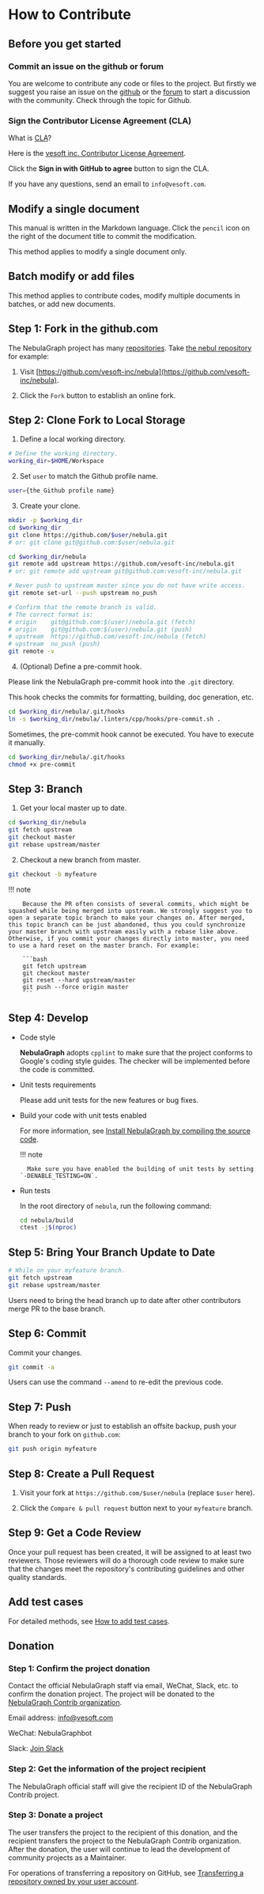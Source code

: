 # How to Contribute

## Before you get started

### Commit an issue on the github or forum

You are welcome to contribute any code or files to the project. But firstly we suggest you raise an issue on the [github](https://github.com/vesoft-inc/nebula) or the [forum](https://github.com/vesoft-inc/nebula/discussions) to start a discussion with the community. Check through the topic for Github.

### Sign the Contributor License Agreement (CLA)

What is [CLA](https://www.apache.org/licenses/contributor-agreements.html)?

Here is the [vesoft inc. Contributor License Agreement](https://cla-assistant.io/vesoft-inc/).

Click the **Sign in with GitHub to agree** button to sign the CLA.

If you have any questions, send an email to `info@vesoft.com`.

## Modify a single document

This manual is written in the Markdown language. Click the `pencil` icon on the right of the document title to commit the modification.

This method applies to modify a single document only.

## Batch modify or add files

This method applies to contribute codes, modify multiple documents in batches, or add new documents.

## Step 1: Fork in the github.com

The NebulaGraph project has many [repositories](https://github.com/vesoft-inc). Take [the nebul repository](https://github.com/vesoft-inc/nebula) for example:

1. Visit [https://github.com/vesoft-inc/nebula](https://github.com/vesoft-inc/nebula).

2. Click the `Fork` button to establish an online fork.

## Step 2: Clone Fork to Local Storage

1. Define a local working directory.

  ```bash
  # Define the working directory.
  working_dir=$HOME/Workspace
  ```

2. Set `user` to match the Github profile name.

  ```bash
  user={the Github profile name}
  ```

3. Create your clone.

  ```bash
  mkdir -p $working_dir
  cd $working_dir
  git clone https://github.com/$user/nebula.git
  # or: git clone git@github.com:$user/nebula.git

  cd $working_dir/nebula
  git remote add upstream https://github.com/vesoft-inc/nebula.git
  # or: git remote add upstream git@github.com:vesoft-inc/nebula.git

  # Never push to upstream master since you do not have write access.
  git remote set-url --push upstream no_push

  # Confirm that the remote branch is valid.
  # The correct format is:
  # origin    git@github.com:$(user)/nebula.git (fetch)
  # origin    git@github.com:$(user)/nebula.git (push)
  # upstream  https://github.com/vesoft-inc/nebula (fetch)
  # upstream  no_push (push)
  git remote -v
  ```

4. (Optional) Define a pre-commit hook.

  Please link the NebulaGraph pre-commit hook into the `.git` directory.

  This hook checks the commits for formatting, building, doc generation, etc.

  ```bash
  cd $working_dir/nebula/.git/hooks
  ln -s $working_dir/nebula/.linters/cpp/hooks/pre-commit.sh .
  ```

  Sometimes, the pre-commit hook cannot be executed. You have to execute it manually.

  ```bash
  cd $working_dir/nebula/.git/hooks
  chmod +x pre-commit
  ```

## Step 3: Branch

1. Get your local master up to date.

  ```bash
  cd $working_dir/nebula
  git fetch upstream
  git checkout master
  git rebase upstream/master
  ```

2. Checkout a new branch from master.

  ```bash
  git checkout -b myfeature
  ```

  !!! note

        Because the PR often consists of several commits, which might be squashed while being merged into upstream. We strongly suggest you to open a separate topic branch to make your changes on. After merged, this topic branch can be just abandoned, thus you could synchronize your master branch with upstream easily with a rebase like above. Otherwise, if you commit your changes directly into master, you need to use a hard reset on the master branch. For example:

        ```bash
        git fetch upstream
        git checkout master
        git reset --hard upstream/master
        git push --force origin master
        ```

## Step 4: Develop

- Code style

  **NebulaGraph** adopts `cpplint` to make sure that the project conforms to Google's coding style guides. The checker will be implemented before the code is committed.

- Unit tests requirements

  Please add unit tests for the new features or bug fixes.

- Build your code with unit tests enabled

  For more information, see [Install NebulaGraph by compiling the source code](../4.deployment-and-installation/2.compile-and-install-nebula-graph/1.install-nebula-graph-by-compiling-the-source-code.md).

  !!! note

        Make sure you have enabled the building of unit tests by setting `-DENABLE_TESTING=ON`.

- Run tests

  In the root directory of `nebula`, run the following command:

  ```bash
  cd nebula/build
  ctest -j$(nproc)
  ```

## Step 5: Bring Your Branch Update to Date

```bash
# While on your myfeature branch.
git fetch upstream
git rebase upstream/master
```

Users need to bring the head branch up to date after other contributors merge PR to the base branch.

## Step 6: Commit

Commit your changes.

```bash
git commit -a
```

Users can use the command `--amend` to re-edit the previous code.

## Step 7: Push

When ready to review or just to establish an offsite backup, push your branch to your fork on `github.com`:

```bash
git push origin myfeature
```

## Step 8: Create a Pull Request

1. Visit your fork at `https://github.com/$user/nebula` (replace `$user` here).

2. Click the `Compare & pull request` button next to your `myfeature` branch.

## Step 9: Get a Code Review

Once your pull request has been created, it will be assigned to at least two reviewers. Those reviewers will do a thorough code review to make sure that the changes meet the repository's contributing guidelines and other quality standards.

## Add test cases

For detailed methods, see [How to add test cases](https://github.com/vesoft-inc/nebula/blob/master/tests/README.md#how-to-add-test-case).

## Donation

### Step 1: Confirm the project donation

Contact the official NebulaGraph staff via email, WeChat, Slack, etc. to confirm the donation project. The project will be donated to the [NebulaGraph Contrib organization](https://github.com/nebula-contrib).

Email address: info@vesoft.com

WeChat: NebulaGraphbot

Slack: [Join Slack](https://join.slack.com/t/nebulagraph/shared_invite/zt-7ybejuqa-NCZBroh~PCh66d9kOQj45g)

### Step 2: Get the information of the project recipient

The NebulaGraph official staff will give the recipient ID of the NebulaGraph Contrib project.

### Step 3: Donate a project

The user transfers the project to the recipient of this donation, and the recipient transfers the project to the NebulaGraph Contrib organization. After the donation, the user will continue to lead the development of community projects as a Maintainer.

For operations of transferring a repository on GitHub, see [Transferring a repository owned by your user account](https://docs.github.com/en/enterprise-server@3.0/github/administering-a-repository/managing-repository-settings/transferring-a-repository#transferring-a-repository-owned-by-your-user-account).
